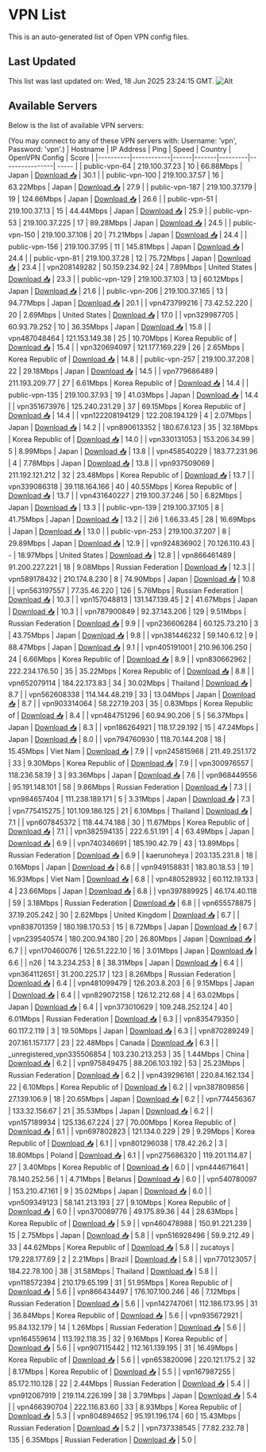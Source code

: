 # VPN List

This is an auto-generated list of Open VPN config files.

## Last Updated

This list was last updated on: Wed, 18 Jun 2025 23:24:15 GMT.
![Alt](https://repobeats.axiom.co/api/embed/186b98318ef1479477931607c1ad7d823f12451f.svg "Repobeats analytics image")

## Available Servers

Below is the list of available VPN servers:

(You may connect to any of these VPN servers with: Username: 'vpn', Password: 'vpn'.)
| Hostname | IP Address | Ping | Speed | Country | OpenVPN Config | Score |
|----------|------------|------|-------|---------|----------------| ----- |
| public-vpn-64 | 219.100.37.23 | 10 | 66.88Mbps | Japan | [Download 📥](./configs/server_0_JP.ovpn) | 30.1 |
| public-vpn-100 | 219.100.37.57 | 16 | 63.22Mbps | Japan | [Download 📥](./configs/server_1_JP.ovpn) | 27.9 |
| public-vpn-187 | 219.100.37.179 | 19 | 124.66Mbps | Japan | [Download 📥](./configs/server_2_JP.ovpn) | 26.6 |
| public-vpn-51 | 219.100.37.13 | 15 | 44.44Mbps | Japan | [Download 📥](./configs/server_3_JP.ovpn) | 25.9 |
| public-vpn-53 | 219.100.37.225 | 17 | 89.28Mbps | Japan | [Download 📥](./configs/server_4_JP.ovpn) | 24.5 |
| public-vpn-150 | 219.100.37.108 | 20 | 71.21Mbps | Japan | [Download 📥](./configs/server_5_JP.ovpn) | 24.4 |
| public-vpn-156 | 219.100.37.95 | 11 | 145.81Mbps | Japan | [Download 📥](./configs/server_6_JP.ovpn) | 24.4 |
| public-vpn-81 | 219.100.37.28 | 12 | 75.72Mbps | Japan | [Download 📥](./configs/server_7_JP.ovpn) | 23.4 |
| vpn208149282 | 50.159.234.92 | 24 | 7.89Mbps | United States | [Download 📥](./configs/server_8_US.ovpn) | 23.3 |
| public-vpn-129 | 219.100.37.103 | 13 | 60.12Mbps | Japan | [Download 📥](./configs/server_9_JP.ovpn) | 21.6 |
| public-vpn-206 | 219.100.37.165 | 13 | 94.77Mbps | Japan | [Download 📥](./configs/server_10_JP.ovpn) | 20.1 |
| vpn473799216 | 73.42.52.220 | 20 | 2.69Mbps | United States | [Download 📥](./configs/server_11_US.ovpn) | 17.0 |
| vpn329987705 | 60.93.79.252 | 10 | 36.35Mbps | Japan | [Download 📥](./configs/server_12_JP.ovpn) | 15.8 |
| vpn487048464 | 121.153.149.38 | 25 | 10.70Mbps | Korea Republic of | [Download 📥](./configs/server_13_KR.ovpn) | 15.4 |
| vpn320694097 | 121.177.169.229 | 26 | 2.65Mbps | Korea Republic of | [Download 📥](./configs/server_14_KR.ovpn) | 14.8 |
| public-vpn-257 | 219.100.37.208 | 22 | 29.18Mbps | Japan | [Download 📥](./configs/server_15_JP.ovpn) | 14.5 |
| vpn779686489 | 211.193.209.77 | 27 | 6.61Mbps | Korea Republic of | [Download 📥](./configs/server_16_KR.ovpn) | 14.4 |
| public-vpn-135 | 219.100.37.93 | 19 | 41.03Mbps | Japan | [Download 📥](./configs/server_17_JP.ovpn) | 14.4 |
| vpn351673976 | 125.240.231.29 | 37 | 69.15Mbps | Korea Republic of | [Download 📥](./configs/server_18_KR.ovpn) | 14.4 |
| vpn122208194129 | 122.208.194.129 | 4 | 2.07Mbps | Japan | [Download 📥](./configs/server_19_JP.ovpn) | 14.2 |
| vpn890613352 | 180.67.6.123 | 35 | 32.18Mbps | Korea Republic of | [Download 📥](./configs/server_20_KR.ovpn) | 14.0 |
| vpn330131053 | 153.206.34.99 | 5 | 8.99Mbps | Japan | [Download 📥](./configs/server_21_JP.ovpn) | 13.8 |
| vpn458540229 | 183.77.231.96 | 4 | 7.78Mbps | Japan | [Download 📥](./configs/server_22_JP.ovpn) | 13.8 |
| vpn937509069 | 211.192.121.212 | 32 | 23.48Mbps | Korea Republic of | [Download 📥](./configs/server_23_KR.ovpn) | 13.7 |
| vpn339086318 | 39.118.164.166 | 40 | 40.55Mbps | Korea Republic of | [Download 📥](./configs/server_24_KR.ovpn) | 13.7 |
| vpn431640227 | 219.100.37.246 | 50 | 6.82Mbps | Japan | [Download 📥](./configs/server_25_JP.ovpn) | 13.3 |
| public-vpn-139 | 219.100.37.105 | 8 | 41.75Mbps | Japan | [Download 📥](./configs/server_26_JP.ovpn) | 13.2 |
| 2i6 | 1.66.33.45 | 28 | 16.69Mbps | Japan | [Download 📥](./configs/server_27_JP.ovpn) | 13.0 |
| public-vpn-253 | 219.100.37.207 | 8 | 29.89Mbps | Japan | [Download 📥](./configs/server_28_JP.ovpn) | 12.9 |
| vpn924836902 | 70.126.110.43 | - | 18.97Mbps | United States | [Download 📥](./configs/server_29_US.ovpn) | 12.8 |
| vpn866461489 | 91.200.227.221 | 18 | 9.08Mbps | Russian Federation | [Download 📥](./configs/server_30_RU.ovpn) | 12.3 |
| vpn589178432 | 210.174.8.230 | 8 | 74.90Mbps | Japan | [Download 📥](./configs/server_31_JP.ovpn) | 10.8 |
| vpn563197557 | 77.35.46.220 | 126 | 5.76Mbps | Russian Federation | [Download 📥](./configs/server_32_RU.ovpn) | 10.3 |
| vpn157048813 | 131.147.139.45 | 2 | 41.67Mbps | Japan | [Download 📥](./configs/server_33_JP.ovpn) | 10.3 |
| vpn787900849 | 92.37.143.206 | 129 | 9.51Mbps | Russian Federation | [Download 📥](./configs/server_34_RU.ovpn) | 9.9 |
| vpn236606284 | 60.125.73.210 | 3 | 43.75Mbps | Japan | [Download 📥](./configs/server_35_JP.ovpn) | 9.8 |
| vpn381446232 | 59.140.6.12 | 9 | 88.47Mbps | Japan | [Download 📥](./configs/server_36_JP.ovpn) | 9.1 |
| vpn405191001 | 210.96.106.250 | 24 | 6.66Mbps | Korea Republic of | [Download 📥](./configs/server_37_KR.ovpn) | 8.9 |
| vpn830662962 | 222.234.176.50 | 35 | 35.22Mbps | Korea Republic of | [Download 📥](./configs/server_38_KR.ovpn) | 8.8 |
| vpn652079114 | 184.22.173.83 | 34 | 30.02Mbps | Thailand | [Download 📥](./configs/server_39_TH.ovpn) | 8.7 |
| vpn562608338 | 114.144.48.219 | 33 | 13.04Mbps | Japan | [Download 📥](./configs/server_40_JP.ovpn) | 8.7 |
| vpn903314064 | 58.227.19.203 | 35 | 0.83Mbps | Korea Republic of | [Download 📥](./configs/server_41_KR.ovpn) | 8.4 |
| vpn484751296 | 60.94.90.206 | 5 | 56.37Mbps | Japan | [Download 📥](./configs/server_42_JP.ovpn) | 8.3 |
| vpn186264921 | 118.17.29.192 | 15 | 47.24Mbps | Japan | [Download 📥](./configs/server_43_JP.ovpn) | 8.0 |
| vpn794760930 | 118.70.144.208 | 18 | 15.45Mbps | Viet Nam | [Download 📥](./configs/server_44_VN.ovpn) | 7.9 |
| vpn245815968 | 211.49.251.172 | 33 | 9.30Mbps | Korea Republic of | [Download 📥](./configs/server_45_KR.ovpn) | 7.9 |
| vpn300976557 | 118.236.58.19 | 3 | 93.36Mbps | Japan | [Download 📥](./configs/server_46_JP.ovpn) | 7.6 |
| vpn968449556 | 95.191.148.101 | 58 | 9.86Mbps | Russian Federation | [Download 📥](./configs/server_47_RU.ovpn) | 7.3 |
| vpn984657404 | 111.238.189.171 | 5 | 3.31Mbps | Japan | [Download 📥](./configs/server_48_JP.ovpn) | 7.3 |
| vpn775415275 | 101.109.186.125 | 21 | 6.10Mbps | Thailand | [Download 📥](./configs/server_49_TH.ovpn) | 7.1 |
| vpn607845372 | 118.44.74.188 | 30 | 11.67Mbps | Korea Republic of | [Download 📥](./configs/server_50_KR.ovpn) | 7.1 |
| vpn382594135 | 222.6.51.191 | 4 | 63.49Mbps | Japan | [Download 📥](./configs/server_51_JP.ovpn) | 6.9 |
| vpn740346691 | 185.190.42.79 | 43 | 13.89Mbps | Russian Federation | [Download 📥](./configs/server_52_RU.ovpn) | 6.9 |
| kaerunoheya | 203.135.231.8 | 18 | 0.16Mbps | Japan | [Download 📥](./configs/server_53_JP.ovpn) | 6.8 |
| vpn949158831 | 183.80.18.53 | 19 | 16.93Mbps | Viet Nam | [Download 📥](./configs/server_54_VN.ovpn) | 6.8 |
| vpn480528932 | 60.112.19.133 | 4 | 23.66Mbps | Japan | [Download 📥](./configs/server_55_JP.ovpn) | 6.8 |
| vpn397889925 | 46.174.40.118 | 59 | 3.18Mbps | Russian Federation | [Download 📥](./configs/server_56_RU.ovpn) | 6.8 |
| vpn655578875 | 37.19.205.242 | 30 | 2.62Mbps | United Kingdom | [Download 📥](./configs/server_57_GB.ovpn) | 6.7 |
| vpn838701359 | 180.198.170.53 | 15 | 8.72Mbps | Japan | [Download 📥](./configs/server_58_JP.ovpn) | 6.7 |
| vpn239540574 | 180.200.94.180 | 20 | 26.80Mbps | Japan | [Download 📥](./configs/server_59_JP.ovpn) | 6.7 |
| vpn170460076 | 126.51.222.10 | 16 | 3.01Mbps | Japan | [Download 📥](./configs/server_60_JP.ovpn) | 6.6 |
| n26 | 14.3.234.253 | 8 | 38.31Mbps | Japan | [Download 📥](./configs/server_61_JP.ovpn) | 6.4 |
| vpn364112651 | 31.200.225.17 | 123 | 8.26Mbps | Russian Federation | [Download 📥](./configs/server_62_RU.ovpn) | 6.4 |
| vpn481099479 | 126.203.8.203 | 6 | 9.15Mbps | Japan | [Download 📥](./configs/server_63_JP.ovpn) | 6.4 |
| vpn829072158 | 126.12.212.68 | 4 | 63.02Mbps | Japan | [Download 📥](./configs/server_64_JP.ovpn) | 6.4 |
| vpn373010629 | 109.248.252.124 | 40 | 6.01Mbps | Russian Federation | [Download 📥](./configs/server_65_RU.ovpn) | 6.3 |
| vpn835479350 | 60.117.2.119 | 3 | 19.50Mbps | Japan | [Download 📥](./configs/server_66_JP.ovpn) | 6.3 |
| vpn870289249 | 207.161.157.177 | 23 | 22.48Mbps | Canada | [Download 📥](./configs/server_67_CA.ovpn) | 6.3 |
| _unregistered_vpn335506854 | 103.230.213.253 | 35 | 1.44Mbps | China | [Download 📥](./configs/server_68_CN.ovpn) | 6.2 |
| vpn975849475 | 88.206.103.192 | 53 | 25.23Mbps | Russian Federation | [Download 📥](./configs/server_69_RU.ovpn) | 6.2 |
| vpn439296161 | 220.84.162.134 | 22 | 6.10Mbps | Korea Republic of | [Download 📥](./configs/server_70_KR.ovpn) | 6.2 |
| vpn387809856 | 27.139.106.9 | 18 | 20.65Mbps | Japan | [Download 📥](./configs/server_71_JP.ovpn) | 6.2 |
| vpn774456367 | 133.32.156.67 | 21 | 35.53Mbps | Japan | [Download 📥](./configs/server_72_JP.ovpn) | 6.2 |
| vpn157189934 | 125.136.67.224 | 27 | 70.00Mbps | Korea Republic of | [Download 📥](./configs/server_73_KR.ovpn) | 6.1 |
| vpn697802823 | 121.134.0.229 | 29 | 9.29Mbps | Korea Republic of | [Download 📥](./configs/server_74_KR.ovpn) | 6.1 |
| vpn801296038 | 178.42.26.2 | 3 | 18.80Mbps | Poland | [Download 📥](./configs/server_75_PL.ovpn) | 6.1 |
| vpn275686320 | 119.201.114.87 | 27 | 3.40Mbps | Korea Republic of | [Download 📥](./configs/server_76_KR.ovpn) | 6.0 |
| vpn444671641 | 78.140.252.56 | 1 | 4.71Mbps | Belarus | [Download 📥](./configs/server_77_BY.ovpn) | 6.0 |
| vpn540780097 | 153.210.47.161 | 9 | 35.02Mbps | Japan | [Download 📥](./configs/server_78_JP.ovpn) | 6.0 |
| vpn509349123 | 58.141.213.193 | 27 | 9.10Mbps | Korea Republic of | [Download 📥](./configs/server_79_KR.ovpn) | 6.0 |
| vpn370089776 | 49.175.89.36 | 44 | 28.63Mbps | Korea Republic of | [Download 📥](./configs/server_80_KR.ovpn) | 5.9 |
| vpn460478988 | 150.91.221.239 | 15 | 2.75Mbps | Japan | [Download 📥](./configs/server_81_JP.ovpn) | 5.8 |
| vpn516928496 | 59.9.212.49 | 33 | 44.62Mbps | Korea Republic of | [Download 📥](./configs/server_82_KR.ovpn) | 5.8 |
| zucatoys | 179.228.177.69 | 2 | 2.21Mbps | Brazil | [Download 📥](./configs/server_83_BR.ovpn) | 5.8 |
| vpn770123057 | 184.22.78.100 | 38 | 31.58Mbps | Thailand | [Download 📥](./configs/server_84_TH.ovpn) | 5.8 |
| vpn118572394 | 210.179.65.199 | 31 | 51.95Mbps | Korea Republic of | [Download 📥](./configs/server_85_KR.ovpn) | 5.6 |
| vpn866434497 | 176.107.100.246 | 46 | 7.12Mbps | Russian Federation | [Download 📥](./configs/server_86_RU.ovpn) | 5.6 |
| vpn142747061 | 112.186.173.95 | 31 | 36.84Mbps | Korea Republic of | [Download 📥](./configs/server_87_KR.ovpn) | 5.6 |
| vpn935672921 | 95.84.132.179 | 14 | 1.26Mbps | Russian Federation | [Download 📥](./configs/server_88_RU.ovpn) | 5.6 |
| vpn164559614 | 113.192.118.35 | 32 | 9.16Mbps | Korea Republic of | [Download 📥](./configs/server_89_KR.ovpn) | 5.6 |
| vpn907115442 | 112.161.139.195 | 31 | 16.49Mbps | Korea Republic of | [Download 📥](./configs/server_90_KR.ovpn) | 5.6 |
| vpn653820096 | 220.121.175.2 | 32 | 8.17Mbps | Korea Republic of | [Download 📥](./configs/server_91_KR.ovpn) | 5.5 |
| vpn167987255 | 85.172.110.128 | 22 | 2.44Mbps | Russian Federation | [Download 📥](./configs/server_92_RU.ovpn) | 5.4 |
| vpn912067919 | 219.114.226.199 | 38 | 3.79Mbps | Japan | [Download 📥](./configs/server_93_JP.ovpn) | 5.4 |
| vpn466390704 | 222.116.83.60 | 33 | 8.93Mbps | Korea Republic of | [Download 📥](./configs/server_94_KR.ovpn) | 5.3 |
| vpn804894652 | 95.191.196.174 | 60 | 15.43Mbps | Russian Federation | [Download 📥](./configs/server_95_RU.ovpn) | 5.2 |
| vpn737338545 | 77.82.232.78 | 135 | 6.35Mbps | Russian Federation | [Download 📥](./configs/server_96_RU.ovpn) | 5.0 |
